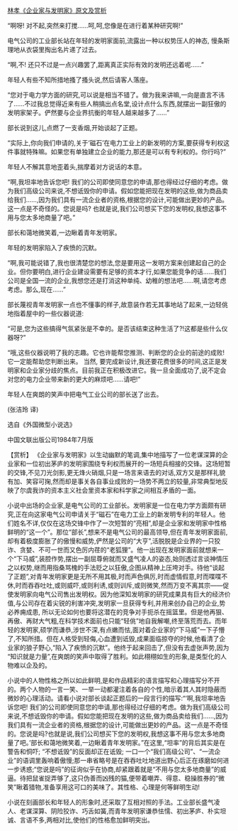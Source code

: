 [林孝《企业家与发明家》原文及赏析](https://www.vrrw.net/wx/15380.html)

“啊呀! 对不起,突然来打搅……呵,呵,您像是在进行着某种研究啊!”

电气公司的工业部长站在年轻的发明家面前,流露出一种以权势压人的神态, 慢条斯理地从衣袋里掏出名片递了过去。

“啊,不! 还只不过是一点兴趣罢了,距离真正实际有效的发明还远着呢……”

年轻人有些不知所措地搔了搔头说,然后请客人落座。

“您对于电力学方面的研究,可以说是相当不错了。做为我来讲嘛,一向是直言不讳了……不过我总觉得近来有些人稍搞出点名堂,设计点什么东西,就摆出一副狂傲的发明家架子。俨然要与企业界抗衡的年轻人越来越多了……”

部长说到这儿,点燃了一支香烟,开始谈起了正题。

“实际上,你向我们申请的,关于‘磁石’在电力工业上的新发明的方案,要获得专利权这件事就特殊嘛。如果您有单独建立企业的能力,那还是可以有专利权的。你行吗?”

年轻人不解其意地歪着头,揣摩着对方说话的本意。

“啊,我坦率地告诉您吧! 我们的公司即使同意您的申请,那也得经过仔细的考虑。做为我们高级公司来说,不想诋毁你的申请。假如您能把现在发明的这些,做为商品卖给我们……,因为我们具有一流企业者的资格,根据您的设计,可能做出更妙的产品。这一点是不奇怪的。您说是吗? 也就是说,我们公司想买下您的发明权,我想这事不用与您太多地商量了吧。”

部长和蔼地微笑着,一边瞅着青年发明家。

年轻的发明家陷入了疾愤的沉默。

“啊,我可能说错了,我也很清楚您的想法,您是要用这一发明方案来创建起自己的企业。但你要明白,进行企业建设需要有足够的资本才行,如果您能竞争的话……我们公司是全国一流的企业,我想您还是打消这种单纯、幼稚的想法吧……啊,请您考虑考虑。那么,现在……”

部长蔑视青年发明家一点也不懂事的样子,故意装作若无其事地站了起来,一边轻佻地指着屋中的一些仪器说道:

“可是,您为这些搞得气氛紧张是不幸的。是否该结束这种生活了?!这都是些什么仪器呀?”

“哦,这些仪器说明了我的志趣。它也许能帮您推测、判断您的企业的前途的成败!它一定能帮助您判断出来。 当然, 要完成新设计,我还要花费很多的时间,这正是发明家和企业家分歧的焦点。目前我正在积极改进它。我一旦全面成功了,说不定会对您的电力企业带来新的更大的麻烦吧……请吧!”

年轻人在爽朗的笑声中把电气工业公司的部长送了出去。

(张洁玲 译)

选自《外国微型小说选》

中国文联出版公司1984年7月版



【赏析】 《企业家与发明家》以生动幽默的笔调,集中地描写了一位老谋深算的企业家和一位初出茅庐的发明家围绕专利权而展开的一场短兵相接的交锋。这场短暂的交锋,不见刀光剑影,更无烽火硝烟,只是一场言来语去的对话,双方又是那样礼貌有加、笑容可掬,然而却是事关各自事业成败的一场势不两立的较量,非常典型地反映了尔虞我诈的资本主义社会里资本家和科学家之间相互矛盾的一面。

小说中出场的企业家,是电气公司的工业部长。发明家是一位在电力学方面颇有研究,正在向这家电气公司申请关于“磁石”在电力工业上的新发明专利的年轻人。他们姓名不详,仅仅在这场交锋中作了一次短暂的“亮相”,却是企业家和发明家中性格鲜明的“这一个”。那位“部长”,想来不是电气公司的最高领导,但在青年发明家面前,却有着极度膨胀了的傲慢和威势,俨然是公司的“大亨”,活脱脱是企业界的一只狡诈、贪婪、不可一世而又色厉内荏的“老狐狸”。他一出现在发明家面前就想来一个“下马威”,装腔作势,摆出一副屈尊俯就而又盛气凌人的姿态,始则透过言谈神情压之以权势,继而用指桑骂槐的手法贬之以狂傲,企图从精神上压垮对手。待他“谈起了正题”,对青年发明家更是无所不用其极,时而声色俱厉,时而虚情假意,时而喋喋不休,时而吞吞吐吐,或则威吓,或则利诱,或则训斥,或则微笑,然而万变不离其宗——促使发明家向电气公司售出发明权。因为他深知发明家的研究成果具有巨大的经济价值,与公司存在着尖锐的利害冲突,发明家一旦获得专利,并用来创办自己的企业,势必养痈成患, 所以无论如何也要将这潜在的竞争对手扼杀在摇篮里。但是他再狠、再傲、再财大气粗,在科学技术面前也只能“轻佻”地自我解嘲,终至落荒而去。而年轻的发明家,硕学而谦恭,涉世不深,有点嫩而怯,面对着企业家的“下马威”一下子懵了,不知所措。但在人格受到轻侮,心血遭到诋毁,成果面临掠夺的时候,他看清了企业家的狼子野心,“陷入了疾愤的沉默”。他终于起来回击了,但没有去虚张声势,因为 “知识就是力量”,在爽朗的笑声中取得了胜利。如此栩栩如生的形象,是类型化的人物难以企及的。

小说中的人物性格之所以如此鲜明,是和作品精彩的语言描写和心理描写分不开的。两个人物的一言一笑、一举一动都灌注着各自的个性,暗示着其人其时隐蔽而微妙的心理活动。请看小说对部长谈起正题后的一段言行的描写:“‘啊,我坦率地告诉您吧! 我们的公司即使同意您的申请,那也得经过仔细的考虑。做为我们高级公司来说,不想诋毁你的申请。假如您能把现在发明的这些,做为商品卖给我们……,因为我们具有一流企业者的资格,根据您的设计,可能做出更妙的产品。这一点是不奇怪的。您说是吗?也就是说,我们公司想买下您的发明权,我想这事不用与您太多地商量了吧。’部长和蔼地微笑着,一边瞅着青年发明家。”在这里,“坦率”的背后其实是在警告和恫吓; “不想诋毁”的反面却正在诋毁; 一口一个“我们高级公司”、“一流企业”的语调里轰响着傲慢;那一串省略号是在吞吞吐吐地道出野心后正在琢磨如何进一步诱惑;“您说是吗”的征询似乎在协商,却紧跟着就是“不用与您太多地商量”的威逼。待把鼠雀捉弄够了,这只伪善而凶残的猫,便带着嘲弄、得意、稳操胜券的“微笑”瞅着猎物,准备享用这可口的美味了。其性格、心理是何等鲜明生动!

小说在刻画部长和年轻人的形象时,还采取了互相对照的手法。工业部长盛气凌人、老谋深算、阴险狡诈、巧舌如簧,而青年发明家谦恭怯懦、初出茅庐、朴实坦诚、言语不多,两相对比,使他们的性格愈加鲜明突出。

